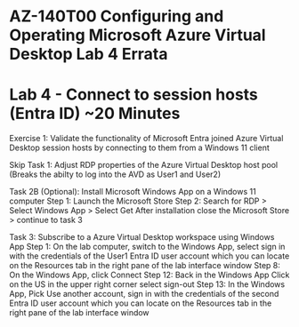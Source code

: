 # AZ-140T00 Configuring and Operating Microsoft Azure Virtual Desktop Lab 4 Errata

# Lab 4 - Connect to session hosts (Entra ID) ~20 Minutes

Exercise 1: Validate the functionality of Microsoft Entra joined Azure Virtual Desktop session hosts by connecting to them from a Windows 11 client <br>

Skip Task 1: Adjust RDP properties of the Azure Virtual Desktop host pool (Breaks the abilty to log into the AVD as User1 and User2) <br>

Task 2B (Optional): Install Microsoft Windows App on a Windows 11 computer
Step 1: Launch the Microsoft Store
Step 2: Search for RDP > Select Windows App > Select Get After installation close the Microsoft Store > continue to task 3

Task 3: Subscribe to a Azure Virtual Desktop workspace using Windows App
Step 1: On the lab computer, switch to the Windows App, select sign in with the credentials of the User1 Entra ID user account which you can locate on the Resources tab in the right pane of the lab interface window
Step 8: On the Windows App, click Connect
Step 12: Back in the Windows App Click on the US in the upper right corner select sign-out
Step 13: In the Windows App, Pick Use another account, sign in with the credentials of the second Entra ID user account which you can locate on the Resources tab in the right pane of the lab interface window
